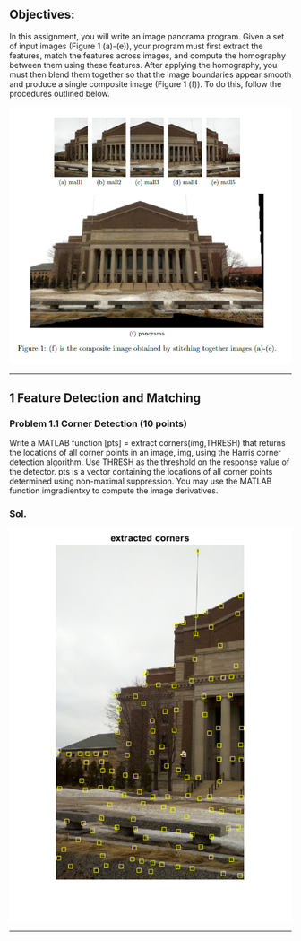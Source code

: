 ## Objectives:

In this assignment, you will write an image panorama program. Given a set of input images (Figure 1
(a)-(e)), your program must first extract the features, match the features across images, and compute the
homography between them using these features. After applying the homography, you must then blend them
together so that the image boundaries appear smooth and produce a single composite image (Figure 1 (f)).
To do this, follow the procedures outlined below.

![problem](images/description.png)

-------------------------------------------------------------------------------------------------------------------------------------------

## 1 Feature Detection and Matching

### Problem 1.1 Corner Detection (10 points)

Write a MATLAB function [pts] = extract corners(img,THRESH) that returns the locations of all corner
points in an image, img, using the Harris corner detection algorithm. Use THRESH as the threshold on the
response value of the detector. pts is a vector containing the locations of all corner points determined
using non-maximal suppression. You may use the MATLAB function imgradientxy to compute the image
derivatives.

### Sol.

![extract_corner](images/1.11_extract_corners.png)

-------------------------------------------------------------------------------------------------------------------------------------------



